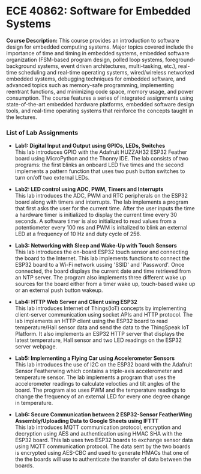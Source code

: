 # **ECE 40862: Software for Embedded Systems**

**Course Description:**
This course provides an introduction to software design for embedded computing systems. Major topics covered include the importance of time and timing in embedded systems, embedded software organization (FSM-based program design, polled loop systems, foreground- background systems, event driven architectures, multi-tasking, etc.), real-time scheduling and real-time operating systems, wired/wireless networked embedded systems, debugging techniques for embedded software, and advanced topics such as memory-safe programming, implementing reentrant functions, and minimizing code space, memory usage, and power consumption. The course features a series of integrated assignments using state-of-the-art embedded hardware platforms, embedded software design tools, and real-time operating systems that reinforce the concepts taught in the lectures. 

### **List of Lab Assignments**

- **Lab1: Digital Input and Output using GPIOs, LEDs, Switches**<br/>
This lab introduces GPIO with the Adafruit HUZZAH32 ESP32 Feather board using MicroPython and the Thonny IDE. The lab consists of two programs: the first blinks an onboard LED five times and the second implements a pattern function that uses two push button switches to turn on/off two external LEDs.

- **Lab2: LED control using ADC, PWM, Timers and Interrupts**<br/>
This lab introduces the ADC, PWM and RTC peripherals on the ESP32 board along with timers and interrupts. The lab implements a program that first asks the user for the current time. After the user inputs the time a hardware timer is initialized to display the current time every 30 seconds. A software timer is also initialized to read values from a potentiometer every 100 ms and PWM is initalized to blink an external LED at a frequency of 10 Hz and duty cycle of 256.

- **Lab3: Networking with Sleep and Wake-Up with Touch Sensors**<br/>
This lab introduces the on-board ESP32 touch sensor and connecting the board to the Internet. This lab implements functions to connect the ESP32 board to a Wi-Fi network ussing 'SSID' and 'Password'. Once connected, the board displays the current date and time retrieved from an NTP server. The program also implements three different wake up sources for the board either from a timer wake up, touch-based wake up or an external push button wakeup.

- **Lab4: HTTP Web Server and Client using ESP32**<br/>
This lab introduces Internet of Things(IoT) concepts by implementing client-server communication using socket APIs and HTTP protocol. The lab implements an HTTP client using the ESP32 board to read temperature/Hall sensor data and send the data to the ThingSpeak IoT Platform. It also implements an ESP32 HTTP server that displays the latest temperature, Hall sensor and two LED readings on the ESP32 server webpage. 

- **Lab5: Implementing a Flying Car using Accelerometer Sensors**<br/>
This lab introduces the use of I2C on the ESP32 board with the Adafruit Sensor Featherwing which contains a triple-axis accelerometer and temperature sensor. The lab implements a program that uses the accelerometer readings to calculate velocties and tilt angles of the board. The program also uses PWM and the temperature readings to change the frequency of an external LED for every one degree change in temperature.

- **Lab6: Secure Communication between 2 ESP32-Sensor FeatherWing Assembly/Uploading Data to Google Sheets using IFTTT**<br/>
This lab introduces MQTT communication protocol, encryption and decryption using AES and authentication using HMAC SHA with the ESP32 board. This lab uses two ESP32 boards to exchange sensor data using MQTT communication protocol. The data sent by the two boards is encrypted using AES-CBC and used to generate HMACs that one of the the boards will use to authenticate the transfer of data between the boards.
